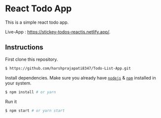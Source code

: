 # React Todo App

This is a simple react todo app.

Live-App : https://stickey-todos-reactjs.netlify.app/.


## Instructions

First clone this repository.
```bash
$ https://github.com/harshprajapati8347/Todo-List-App.git
```

Install dependencies. Make sure you already have [`nodejs`](https://nodejs.org/en/) & [`npm`](https://www.npmjs.com/) installed in your system.
```bash
$ npm install # or yarn
```

Run it
```bash
$ npm start # or yarn start
```

